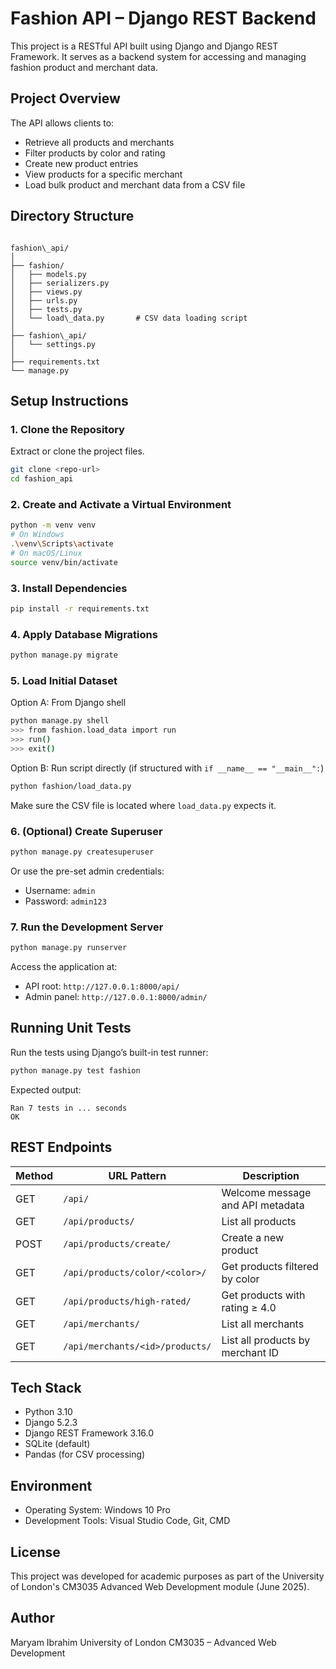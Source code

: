 # Fashion API – Django REST Backend

This project is a RESTful API built using Django and Django REST Framework. It serves as a backend system for accessing and managing fashion product and merchant data.

## Project Overview

The API allows clients to:
- Retrieve all products and merchants
- Filter products by color and rating
- Create new product entries
- View products for a specific merchant
- Load bulk product and merchant data from a CSV file

## Directory Structure

```

fashion\_api/
│
├── fashion/
│   ├── models.py
│   ├── serializers.py
│   ├── views.py
│   ├── urls.py
│   ├── tests.py
│   └── load\_data.py       # CSV data loading script
│
├── fashion\_api/
│   └── settings.py
│
├── requirements.txt
└── manage.py

````

## Setup Instructions

### 1. Clone the Repository

Extract or clone the project files.

```bash
git clone <repo-url>
cd fashion_api
````

### 2. Create and Activate a Virtual Environment

```bash
python -m venv venv
# On Windows
.\venv\Scripts\activate
# On macOS/Linux
source venv/bin/activate
```

### 3. Install Dependencies

```bash
pip install -r requirements.txt
```

### 4. Apply Database Migrations

```bash
python manage.py migrate
```

### 5. Load Initial Dataset

Option A: From Django shell

```bash
python manage.py shell
>>> from fashion.load_data import run
>>> run()
>>> exit()
```

Option B: Run script directly (if structured with `if __name__ == "__main__":`)

```bash
python fashion/load_data.py
```

Make sure the CSV file is located where `load_data.py` expects it.

### 6. (Optional) Create Superuser

```bash
python manage.py createsuperuser
```

Or use the pre-set admin credentials:

* Username: `admin`
* Password: `admin123`

### 7. Run the Development Server

```bash
python manage.py runserver
```

Access the application at:

* API root: `http://127.0.0.1:8000/api/`
* Admin panel: `http://127.0.0.1:8000/admin/`

## Running Unit Tests

Run the tests using Django’s built-in test runner:

```bash
python manage.py test fashion
```

Expected output:

```
Ran 7 tests in ... seconds
OK
```

## REST Endpoints

| Method | URL Pattern                     | Description                      |
| ------ | ------------------------------- | -------------------------------- |
| GET    | `/api/`                         | Welcome message and API metadata |
| GET    | `/api/products/`                | List all products                |
| POST   | `/api/products/create/`         | Create a new product             |
| GET    | `/api/products/color/<color>/`  | Get products filtered by color   |
| GET    | `/api/products/high-rated/`     | Get products with rating ≥ 4.0   |
| GET    | `/api/merchants/`               | List all merchants               |
| GET    | `/api/merchants/<id>/products/` | List all products by merchant ID |

## Tech Stack

* Python 3.10
* Django 5.2.3
* Django REST Framework 3.16.0
* SQLite (default)
* Pandas (for CSV processing)

## Environment

* Operating System: Windows 10 Pro
* Development Tools: Visual Studio Code, Git, CMD

## License

This project was developed for academic purposes as part of the University of London's CM3035 Advanced Web Development module (June 2025).

## Author

Maryam Ibrahim
University of London
CM3035 – Advanced Web Development